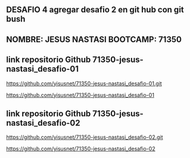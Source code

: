 ## DESAFIO 4 agregar desafio 2 en git hub con git bush
## NOMBRE: JESUS NASTASI BOOTCAMP: 71350

## link repositorio Github 71350-jesus-nastasi_desafio-01
https://github.com/yisusnet/71350-jesus-nastasi_desafio-01.git

https://github.com/yisusnet/71350-jesus-nastasi_desafio-01

## link repositorio Github  71350-jesus-nastasi_desafio-02

https://github.com/yisusnet/71350-jesus-nastasi_desafio-02.git

https://github.com/yisusnet/71350-jesus-nastasi_desafio-02